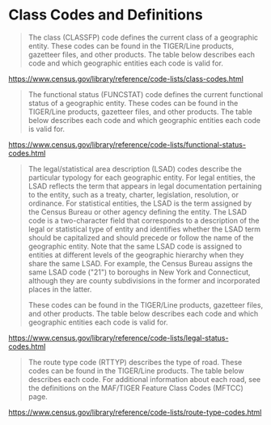 # Class Codes and Definitions

> The class (CLASSFP) code defines the current class of a geographic entity. These codes can be found in the TIGER/Line products, gazetteer files, and other products. The table below describes each code and which geographic entities each code is valid for.

https://www.census.gov/library/reference/code-lists/class-codes.html

> The functional status (FUNCSTAT) code defines the current functional status of a geographic entity. These codes can be found in the TIGER/Line products, gazetteer files, and other products. The table below describes each code and which geographic entities each code is valid for.

https://www.census.gov/library/reference/code-lists/functional-status-codes.html

> The legal/statistical area description (LSAD) codes describe the particular typology for each geographic entity. For legal entities, the LSAD reflects the term that appears in legal documentation pertaining to the entity, such as a treaty, charter, legislation, resolution, or ordinance. For statistical entities, the LSAD is the term assigned by the Census Bureau or other agency defining the entity. The LSAD code is a two-character field that corresponds to a description of the legal or statistical type of entity and identifies whether the LSAD term should be capitalized and should precede or follow the name of the geographic entity. Note that the same LSAD code is assigned to entities at different levels of the geographic hierarchy when they share the same LSAD. For example, the Census Bureau assigns the same LSAD code ("21") to boroughs in New York and Connecticut, although they are county subdivisions in the former and incorporated places in the latter.
>
> These codes can be found in the TIGER/Line products, gazetteer files, and other products. The table below describes each code and which geographic entities each code is valid for.

https://www.census.gov/library/reference/code-lists/legal-status-codes.html

> The route type code (RTTYP) describes the type of road. These codes can be found in the TIGER/Line products. The table below describes each code. For additional information about each road, see the definitions on the MAF/TIGER Feature Class Codes (MFTCC) page.

https://www.census.gov/library/reference/code-lists/route-type-codes.html

